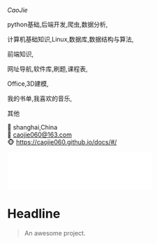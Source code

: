 

*CaoJie*

python基础,后端开发,爬虫,数据分析,

计算机基础知识,Linux,数据库,数据结构与算法,

前端知识,

网址导航,软件库,刷题,课程表,

Office,3D建模,

我的书单,我喜欢的音乐,

其他

📍 shanghai,China                 
💌 caojie060@163.com          
🐵 https://caojie060.github.io/docs/#/

<iframe frameborder="no" border="0" marginwidth="0" marginheight="0" width=330 height=86 src="//music.163.com/outchain/player?type=2&id=1389701489&auto=1&height=66"></iframe>



# Headline

> An awesome project.

